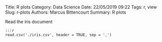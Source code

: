 Title: R plots
Category: Data Science
Date: 22/05/2019 09:22
Tags: r, view
Slug: r-plots
Authors: Marcus Bittencourt
Summary: R plots

Read the iris document

    :::r
    read.csv('./iris.csv', header = TRUE, sep = ',')
